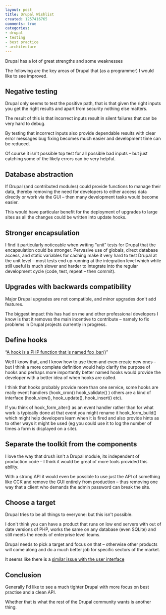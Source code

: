 ```yaml
---
layout: post
title: Drupal Wishlist
created: 1257416765
comments: true
categories:
- drupal
- testing
- best practice
- architecture
---
```

<p>Drupal has a lot of great strengths and some weaknesses<p>

<p>The following are the key areas of Drupal that (as a programmer) I would like to see improved.<p> 

<h2>
Negative testing 
</h2>
<p>
Drupal only seems to
test the positive path, that is that given the right inputs you get
the right results and apart from security nothing else matters.
</p>
<p>
The result of this is
that incorrect inputs result in silent failures that can be very hard
to debug.
</p>
<p>
By testing that
incorrect inputs also provide dependable results with clear error
messages bug fixing becomes much easier and development time can be
reduced.
</p>
<p>
Of course it isn't
possible top test for all possible bad inputs – but just catching
some of the likely errors can be very helpful. 
</p>
<h2>Database abstraction</h2>
<p>
If Drupal (and
contributed modules) could provide functions to manage their data,
thereby removing the need for developers to either access data
directly or work via the GUI – then many development tasks would
become easier. 
</p>
<p>
This would have
particular benefit for the deployment of upgrades to large sites as
all the changes could be written into update hooks.
</p>
<h2>Stronger encapsulation</h2>
<p>
I find it particularly
noticeable when writing “unit” tests for Drupal that the
encapsulation could be stronger. Pervasive use of globals, direct
database access, and static variables for caching make it very hard
to test Drupal at the unit level – most tests end up running at the
integration level which while still useful is much slower and harder
to integrate into the regular development cycle (code, test, repeat –
then commit).
</p>
<h2>Upgrades with backwards compatibility</h2>
<p>
Major Drupal upgrades
are not compatible, and minor upgrades don't add features.
</p>
<p>
The biggest impact this
has had on me and other professional developers I know is that it
removes the main incentive to contribute – namely to fix problems
in Drupal projects currently in progress.
</p>
<h2>Define hooks</h2>
<p>
“<a href="http://api.drupal.org/api/group/hooks">A hook is a PHP
function that is named foo_bar()</a>”
</p>
<p>
Well I know that, and I
know how to use them and even create new ones – but I think a more
complete definition would help clarify the purpose of hooks and
perhaps more importantly better named hooks would provide the
developer with a better idea of when hooks are called.
</p>
<p>
I think that hooks
probably provide more than one service, some hooks are really event
handlers (hook_cron() hook_validate() ) others are a kind of
interface (hook_view(), hook_update(), hook_insert() etc).
</p>
<p>
If you think of 
hook_form_alter() as an event handler rather than for what work is
typically done at that event you might rename it hook_form_build()
which might help developers learn when it is fired and also provide
hints as to other ways it might be used (eg you could use it to log
the number of times a form is displayed on a site).
</p>
<h2>Separate the toolkit from the components</h2>
<p>
I love the way that
drush isn't a Drupal module, its independent of production code – I
think it would be great of more tools provided this ability.
</p>
<p>
 With a
strong API it would even be possible to use just the API of something
like CCK and remove the GUI entirely from production – thus
removing one way that a client who demands the admin password can
break the site.
</p>
<h2>Choose
a target</h2>
<p>
Drupal
tries to be all things to everyone: but this isn't possible.
</p>
<p>
I
don't think you can have a product that runs on low end servers with
out of date versions of PHP, works the same on any database (even
SQLite) and still meets the needs of enterprise level teams.
</p>
<p>
Drupal
needs to pick a target and focus on that – otherwise other products
will come along and do a much better job for specific sectors of the
market.
</p>
<p>
It
seems like there is a <a href="http://www.disambiguity.com/designing-for-the-wrong-target-audience/">similar issue with the user interface
</a>
</p>
<h2>Conclusion</h2>
<p>Generally I'd like to see a much tighter Drupal with more focus on best practise and a clean API.</p>

<p>Whether that is what the rest of the Drupal community wants is another thing.</p>
